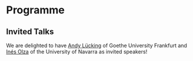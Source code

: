 # Programme

<!--- MMSR I will be held in conjuction with IWCS 2021, on **June 16 ([16:00-20:00 Central European Time](https://www.timeanddate.com/worldclock/converter.html?iso=20210616T140000&p1=1292&p2=136&p3=179&p4=75&p5=248))**.  The workshop will combine formal paper presentations with sessions discussing [themes and key challenges in multimodal semantic representations](submissions).

**The [workshop program](https://mmsr-workshop.github.io/program-preview.pdf) is now available!** --->

## Invited Talks

We are delighted to have [Andy Lücking](https://aluecking.github.io/) of Goethe University Frankfurt and [Inés Olza](https://sites.google.com/site/inesolza/) of the University of Navarra as invited speakers!

<!--- ### From action to language through gesture 

**Virginia Volterra and Chiara Bonsignori, ISTC, CNR, Rome**

*This talk presents developmental evidence on continuity from action, to gesture to sign and word.  When children use a word, they re-construct in some form the sensory and motor information they experienced with the referent.  The basic formational components and the main depicting strategies observed in studies of adult gesture and sign research are already present in the representational gestures of two-year-old hearing children acquiring spoken language from different cultural and linguistic groups. Representational strategies for depicting information about objects and events make visible different types of embodied practices and suggest a shared cognitive basis, for signed and spoken languages. According to this approach language is seen as a form of action where the aim is always to produce meanings and to this end diverse semiotic resources are mobilized and its multimodal character is equally applicable to the study of spoken and signed language.*

### Attention, Incrementality, and Meaning: On the Interplay between Language and Vision in Reference Resolution

**Matthias Scheutz, Tufts University**

*Humans are known to incorporate visual constraints in their incremental resolution of referential expressions.  Language semantics here can guide visual attention and, conversely, visual processing provides candidate referents for further semantic evaluation.  In this presentation, we will provide an overview of our cognitive models of incremental language understanding and interaction with visual processes, and also describe the architectural and representational challenges posed by a deep integration of language and vision in computational architectures of embodied agents.*

## Accepted Papers

**EMISSOR: A platform for capturing multimodal interactions as Episodic Memories and Interpretations with Situated Scenario-based Ontological References**

Selene Baez Santamaria, Thomas Baier, Taewoon Kim, Lea Krause, Jaap Kruijt and Piek Vossen

**Teaching Arm and Head Gestures to a Humanoid Robot through Interactive Demonstration and Spoken Instruction**

Michael Brady and Han Du

**Requesting clarifications with speech and gestures**

Jonathan Ginzburg and Andy Luecking

**How vision affects language: comparing masked self-attention in uni-modal and multi-modal transformer**

Nikolai Ilinykh and Simon Dobnik

**Incremental Unit Networks for Multimodal, Fine-grained Information State Representation**

Casey Kennington and David Schlangen

**Annotating anaphoric phenomena in situated dialogue**

Sharid Loáiciga, Simon Dobnik and David Schlangen

**Seeing past words: Testing the cross-modal capabilities of pretrained V&L models on counting tasks**

Letitia Parcalabescu, Albert Gatt, Anette Frank and Iacer Calixto

**What is Multimodality?**

Letitia Parcalabescu, Nils Trost and Anette Frank

**Building a Video-and-Language Dataset with Human Actions for Multimodal Logical Inference**

Riko Suzuki, Hitomi Yanaka, Koji Mineshima and Daisuke Bekki

**Are Gestures Worth a Thousand Words? An Analysis of Interviews in the Political Domain**

Daniela Trotta and Sara Tonelli --->
